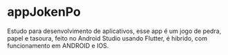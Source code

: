# appJokenPo
 Estudo para desenvolvimento de aplicativos, esse app é um jogo de pedra, papel e tasoura, feito no Android Studio usando Flutter, é hibrido, com funcionamento em ANDROID e IOS.
